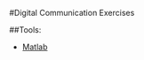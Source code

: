 #Digital Communication Exercises

##Tools:
- [Matlab](https://www.mathworks.com/products/matlab/)




